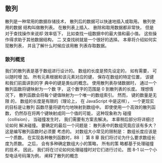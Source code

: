 ## 散列

散列是一种常用的数据存储技术， 散列后的数据可以快速地插入或取用。 散列使用的数据
结构叫做散列表。 在散列表上插入、 删除和取用数据都非常快， 但是对于查找操作来说却
效率低下， 比如查找一组数据中的最大值和最小值。 这些操作得求助于其他数据结构， 二
叉查找树就是一个很好的选择。 本章将介绍如何实现散列表， 并且了解什么时候应该用散
列表存取数据。

### 散列概览
我们的散列表是基于数组进行设计的。 数组的长度是预先设定的， 如有需要， 可以随时增
加。 所有元素根据和该元素对应的键， 保存在数组的特定位置， 该键和我们前面讲到的字
典中的键是类似的概念。 使用散列表存储数据时， 通过一个散列函数将键映射为一个数
字， 这个数字的范围是 0 到散列表的长度。
理想情况下， 散列函数会将每个键值映射为一个唯一的数组索引。 然而， 键的数量是无限
的， 数组的长度是有限的（理论上， 在 JavaScript 中是这样）， 一个更现实的目标是让散列
函数尽量将键均匀地映射到数组中。
即使使用一个高效的散列函数， 仍然存在将两个键映射成同一个值的可能， 这种现象称为
碰撞（collision）， 当碰撞发生时， 我们需要有方案去解决。 本章稍后部分将详细讨论如何
解决碰撞。
要确定的最后一个问题是： 散列表中的数组究竟应该有多大？ 这是编写散列函数时必须要
考虑的。 对数组大小常见的限制是： 数组长度应该是一个质数。 在实现各种散列函数时，88 ｜ 第 8 章
我们将讨论为什么要求数组长度为质数。 之后， 会有多种确定数组大小的策略， 所有的策
略都基于处理碰撞的技术， 因此， 我们将在讨论如何处理碰撞时对它们进行讨论。 图 8-1
以一个小型电话号码簿为例， 阐释了散列的概念

